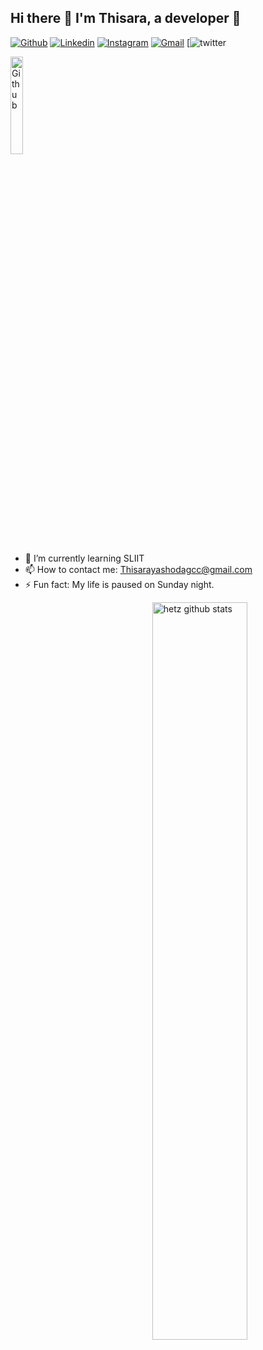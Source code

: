 ## Hi there 👋 I'm Thisara, a developer 🚩
[![Github](https://img.shields.io/badge/-Github-000?style=flat&logo=Github&logoColor=white)](https://github.com/Thisarahetz)
[![Linkedin](https://img.shields.io/badge/-LinkedIn-blue?style=flat&logo=Linkedin&logoColor=white)](https://www.linkedin.com/in/thisara-hettikankanama-2095221a1)
[![Instagram](https://img.shields.io/badge/-Instagram-c13584?style=flat&labelColor=c13584&logo=instagram&logoColor=white)](https://www.instagram.com/thisara_hetz/)
[![Gmail](https://img.shields.io/badge/-Gmail-c14438?style=flat&logo=Gmail&logoColor=white)](thisarahetz:thisarayashodagcc@gmaiol.com)
[![twitter](https://img.shields.io/twitter/url?color=blue&label=twitter&logo=twitter&style=social&url=https%3A%2F%2Ftwitter.com%2FThisaraY)

<img width="20%" align="center" alt="Github" src="https://user-images.githubusercontent.com/43540833/134821764-f4cb1d62-d7fb-40d6-b6df-6fc96768d1c2.gif"/>

- 🌱 I’m currently learning SLIIT
- 📫 How to contact me: Thisarayashodagcc@gmail.com
- ⚡ Fun fact: My life is paused on Sunday night.

<img width="55%" align="right" alt="hetz github stats" src="https://github-readme-stats.vercel.app/api?username=Thisarahetz&show_icons=true&hide_border=true&theme=radical" />

